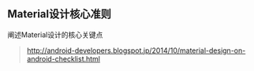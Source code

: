 Material设计核心准则
----------

阐述Material设计的核心关键点

> http://android-developers.blogspot.jp/2014/10/material-design-on-android-checklist.html
